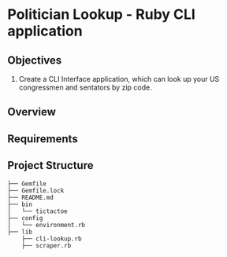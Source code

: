 # Politician Lookup - Ruby CLI application

## Objectives
1. Create a CLI Interface application, which can look up your US congressmen and sentators by zip code.


## Overview



## Requirements


## Project Structure
```
├── Gemfile
├── Gemfile.lock
├── README.md
├── bin
│   └── tictactoe
├── config
│   └── environment.rb
├── lib
    ├── cli-lookup.rb
    ├── scraper.rb

```
